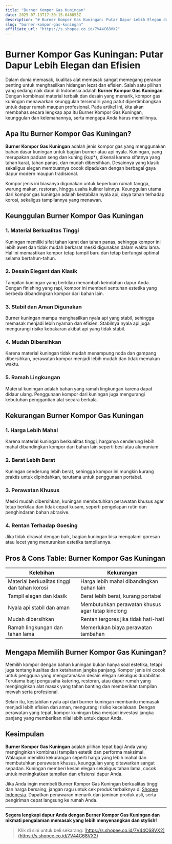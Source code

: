 ```yaml
---
title: "Burner Kompor Gas Kuningan"
date: 2025-07-13T17:30:15.048853Z
description: "# Burner Kompor Gas Kuningan: Putar Dapur Lebih Elegan dan Efisien..."
slug: "burner-kompor-gas-kuningan"
affiliate_url: "https://s.shopee.co.id/7V44C68VX2"
---
```

# Burner Kompor Gas Kuningan: Putar Dapur Lebih Elegan dan Efisien

Dalam dunia memasak, kualitas alat memasak sangat memegang peranan penting untuk menghasilkan hidangan lezat dan efisien. Salah satu pilihan yang sedang naik daun di Indonesia adalah **Burner Kompor Gas Kuningan**. Dengan kombinasi material terbaik dan desain yang menarik, kompor gas kuningan menawarkan keunggulan tersendiri yang patut dipertimbangkan untuk dapur rumah maupun profesional. Pada artikel ini, kita akan membahas secara lengkap apa itu Burner Kompor Gas Kuningan, keunggulan dan kelemahannya, serta mengapa Anda harus memilihnya.

## Apa Itu Burner Kompor Gas Kuningan?

**Burner Kompor Gas Kuningan** adalah jenis kompor gas yang menggunakan bahan dasar kuningan untuk bagian burner atau api nyala. Kuningan, yang merupakan paduan seng dan kuning (kup*), dikenal karena sifatnya yang tahan karat, tahan panas, dan mudah dibersihkan. Desainnya yang klasik sekaligus elegan membuatnya cocok dipadukan dengan berbagai gaya dapur modern maupun tradisional.

Kompor jenis ini biasanya digunakan untuk keperluan rumah tangga, warung makan, restoran, hingga usaha kuliner lainnya. Keunggulan utama dari kompor gas kuningan adalah kestabilan nyala api, daya tahan terhadap korosi, sekaligus tampilannya yang menawan.

## Keunggulan Burner Kompor Gas Kuningan

### 1. Material Berkualitas Tinggi
Kuningan memiliki sifat tahan karat dan tahan panas, sehingga kompor ini lebih awet dan tidak mudah berkarat meski digunakan dalam waktu lama. Hal ini memastikan kompor tetap tampil baru dan tetap berfungsi optimal selama bertahun-tahun.

### 2. Desain Elegant dan Klasik
Tampilan kuningan yang berkilau menambah keindahan dapur Anda. Dengan finishing yang rapi, kompor ini memberi sentuhan estetika yang berbeda dibandingkan kompor dari bahan lain.

### 3. Stabil dan Aman Digunakan
Burner kuningan mampu menghasilkan nyala api yang stabil, sehingga memasak menjadi lebih nyaman dan efisien. Stabilnya nyala api juga mengurangi risiko kebakaran akibat api yang tidak stabil.

### 4. Mudah Dibersihkan
Karena material kuningan tidak mudah menampung noda dan gampang dibersihkan, perawatan kompor menjadi lebih mudah dan tidak memakan waktu.

### 5. Ramah Lingkungan
Material kuningan adalah bahan yang ramah lingkungan karena dapat didaur ulang. Penggunaan kompor dari kuningan juga mengurangi kebutuhan penggantian alat secara berkala.

## Kekurangan Burner Kompor Gas Kuningan

### 1. Harga Lebih Mahal
Karena material kuningan berkualitas tinggi, harganya cenderung lebih mahal dibandingkan kompor dari bahan lain seperti besi atau alumunium.

### 2. Berat Lebih Berat
Kuningan cenderung lebih berat, sehingga kompor ini mungkin kurang praktis untuk dipindahkan, terutama untuk penggunaan portabel.

### 3. Perawatan Khusus
Meski mudah dibersihkan, kuningan membutuhkan perawatan khusus agar tetap berkilau dan tidak cepat kusam, seperti pengelapan rutin dan penghindaran bahan abrasive.

### 4. Rentan Terhadap Goesing
Jika tidak dirawat dengan baik, bagian kuningan bisa mengalami goresan atau lecet yang menurunkan estetika tampilannya.

## Pros & Cons Table: Burner Kompor Gas Kuningan

| Kelebihan                                     | Kekurangan                                          |
|----------------------------------------------|-----------------------------------------------------|
| Material berkualitas tinggi dan tahan korosi | Harga lebih mahal dibandingkan bahan lain           |
| Tampil elegan dan klasik                   | Berat lebih berat, kurang portabel         |
| Nyala api stabil dan aman                  | Membutuhkan perawatan khusus agar tetap kinclong  |
| Mudah dibersihkan                        | Rentan tergores jika tidak hati-hati             |
| Ramah lingkungan dan tahan lama            | Memerlukan biaya perawatan tambahan             |

## Mengapa Memilih Burner Kompor Gas Kuningan?

Memilih kompor dengan bahan kuningan bukan hanya soal estetika, tetapi juga tentang kualitas dan ketahanan jangka panjang. Kompor jenis ini cocok untuk pengguna yang mengutamakan desain elegan sekaligus durabilitas. Terutama bagi pengusaha katering, restoran, atau dapur rumah yang menginginkan alat masak yang tahan banting dan memberikan tampilan mewah serta profesional.

Selain itu, kestabilan nyala api dari burner kuningan membantu memasak menjadi lebih efisien dan aman, mengurangi risiko kecelakaan. Dengan perawatan yang tepat, kompor kuningan bisa menjadi investasi jangka panjang yang memberikan nilai lebih untuk dapur Anda.

## Kesimpulan

**Burner Kompor Gas Kuningan** adalah pilihan tepat bagi Anda yang menginginkan kombinasi tampilan estetik dan performa maksimal. Walaupun memiliki kekurangan seperti harga yang lebih mahal dan membutuhkan perawatan khusus, keunggulan yang ditawarkan sangat sepadan. Kuningan memberi kesan elegan sekaligus tahan lama, cocok untuk meningkatkan tampilan dan efisiensi dapur Anda.

Jika Anda ingin membeli Burner Kompor Gas Kuningan berkualitas tinggi dan harga bersaing, jangan ragu untuk cek produk terbaiknya di [Shopee Indonesia](https://s.shopee.co.id/7V44C68VX2). Dapatkan penawaran menarik dan jaminan produk asli, serta pengiriman cepat langsung ke rumah Anda.

---

**Segera lengkapi dapur Anda dengan Burner Kompor Gas Kuningan dan nikmati pengalaman memasak yang lebih menyenangkan dan stylish!**

> Klik di sini untuk beli sekarang: [https://s.shopee.co.id/7V44C68VX2](https://s.shopee.co.id/7V44C68VX2)